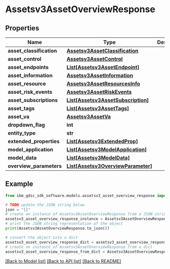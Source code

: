 # Assetsv3AssetOverviewResponse


## Properties

Name | Type | Description | Notes
------------ | ------------- | ------------- | -------------
**asset_classification** | [**Assetsv3AssetClassification**](Assetsv3AssetClassification.md) |  | [optional] 
**asset_control** | [**Assetsv3AssetControl**](Assetsv3AssetControl.md) |  | [optional] 
**asset_endpoints** | [**List[Assetsv3AssetEndpoint]**](Assetsv3AssetEndpoint.md) |  | [optional] 
**asset_information** | [**Assetsv3AssetInformation**](Assetsv3AssetInformation.md) |  | [optional] 
**asset_resource** | [**Assetsv3AssetResourcesInfo**](Assetsv3AssetResourcesInfo.md) |  | [optional] 
**asset_risk_events** | [**Assetsv3AssetRiskEvents**](Assetsv3AssetRiskEvents.md) |  | [optional] 
**asset_subscriptions** | [**List[Assetsv3AssetSubscription]**](Assetsv3AssetSubscription.md) |  | [optional] 
**asset_tags** | [**List[Assetsv3AssetTags]**](Assetsv3AssetTags.md) |  | [optional] 
**asset_va** | [**Assetsv3AssetVa**](Assetsv3AssetVa.md) |  | [optional] 
**dropdown_flag** | **int** |  | [optional] 
**entity_type** | **str** |  | [optional] 
**extended_properties** | [**List[Assetsv3ExtendedProp]**](Assetsv3ExtendedProp.md) |  | [optional] 
**model_application** | [**List[Assetsv3ModelApplication]**](Assetsv3ModelApplication.md) |  | [optional] 
**model_data** | [**List[Assetsv3ModelData]**](Assetsv3ModelData.md) |  | [optional] 
**overview_parameters** | [**List[Assetsv3OverviewParameter]**](Assetsv3OverviewParameter.md) |  | [optional] 

## Example

```python
from ibm_gdsc_sdk_software.models.assetsv3_asset_overview_response import Assetsv3AssetOverviewResponse

# TODO update the JSON string below
json = "{}"
# create an instance of Assetsv3AssetOverviewResponse from a JSON string
assetsv3_asset_overview_response_instance = Assetsv3AssetOverviewResponse.from_json(json)
# print the JSON string representation of the object
print(Assetsv3AssetOverviewResponse.to_json())

# convert the object into a dict
assetsv3_asset_overview_response_dict = assetsv3_asset_overview_response_instance.to_dict()
# create an instance of Assetsv3AssetOverviewResponse from a dict
assetsv3_asset_overview_response_from_dict = Assetsv3AssetOverviewResponse.from_dict(assetsv3_asset_overview_response_dict)
```
[[Back to Model list]](../README.md#documentation-for-models) [[Back to API list]](../README.md#documentation-for-api-endpoints) [[Back to README]](../README.md)


